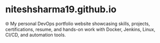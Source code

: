 # niteshsharma19.github.io
🌐 My personal DevOps portfolio website showcasing skills, projects, certifications, resume, and hands-on work with Docker, Jenkins, Linux, CI/CD, and automation tools.
